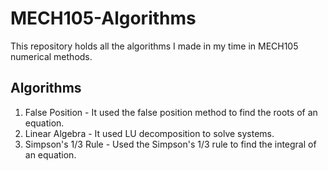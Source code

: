 # MECH105-Algorithms
This repository holds all the algorithms I made in my time in MECH105 numerical methods.
## Algorithms
1. False Position - It used the false position method to find the roots of an equation.
3. Linear Algebra - It used LU decomposition to solve systems.
5. Simpson's 1/3 Rule - Used the Simpson's 1/3 rule to find the integral of an equation.
